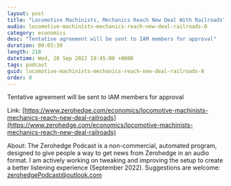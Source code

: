 ```yaml
---
layout: post
title: "Locomotive Machinists, Mechanics Reach New Deal With Railroads"
audio: locomotive-machinists-mechanics-reach-new-deal-railroads-0
category: economics
desc: "Tentative agreement will be sent to IAM members for approval"
duration: 00:03:30
length: 210
datetime: Wed, 28 Sep 2022 19:45:00 +0000
tags: podcast
guid: locomotive-machinists-mechanics-reach-new-deal-railroads-0
order: 0
---
```

Tentative agreement will be sent to IAM members for approval

Link: [https://www.zerohedge.com/economics/locomotive-machinists-mechanics-reach-new-deal-railroads](https://www.zerohedge.com/economics/locomotive-machinists-mechanics-reach-new-deal-railroads)

About: The Zerohedge Podcast is a non-commercial, automated program, designed to give people a way to get news from Zerohedge in an audio format.  I am actively working on tweaking and improving the setup to create a better listening experience (September 2022).  Suggestions are welcome: [zerohedgePodcast@outlook.com](mailto:zerohedgePodcast@outlook.com)